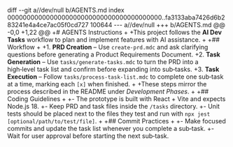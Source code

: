 diff --git a//dev/null b/AGENTS.md
index 0000000000000000000000000000000000000000..fa3133aba7426d6b283241e4a4ce7ac05f0cd727 100644
--- a//dev/null
+++ b/AGENTS.md
@@ -0,0 +1,22 @@
+# AGENTS Instructions
+
+This project follows the **AI Dev Tasks** workflow to plan and implement features with AI assistance.
+
+## Workflow
+
+1. **PRD Creation** – Use `create-prd.mdc` and ask clarifying questions before generating a Product Requirements Document.
+2. **Task Generation** – Use `tasks/generate-tasks.mdc` to turn the PRD into a high‑level task list and confirm before expanding into sub‑tasks.
+3. **Task Execution** – Follow `tasks/process-task-list.mdc` to complete one sub‑task at a time, marking each `[x]` when finished.
+
+These steps mirror the process described in the README under *Development Phases*.
+
+## Coding Guidelines
+
+- The prototype is built with React + Vite and expects Node.js 18.
+- Keep PRD and task files inside the `/tasks` directory.
+- Unit tests should be placed next to the files they test and run with `npx jest [optional/path/to/test/file]`.
+
+## Commit Practices
+
+- Make focused commits and update the task list whenever you complete a sub‑task.
+- Wait for user approval before starting the next sub‑task.
